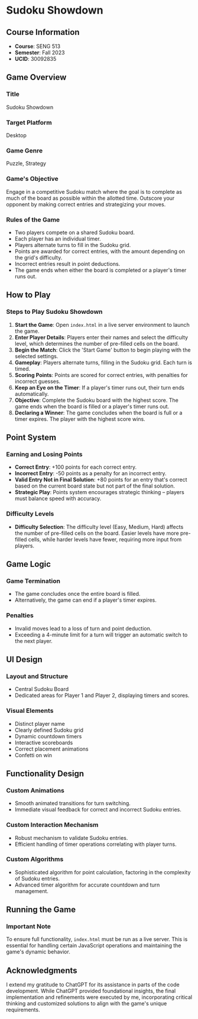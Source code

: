 
# Sudoku Showdown

## Course Information
- **Course**: SENG 513
- **Semester**: Fall 2023
- **UCID**: 30092835

## Game Overview

### Title
Sudoku Showdown

### Target Platform
Desktop

### Game Genre
Puzzle, Strategy

### Game's Objective
Engage in a competitive Sudoku match where the goal is to complete as much of the board as possible within the allotted time. Outscore your opponent by making correct entries and strategizing your moves.

### Rules of the Game
- Two players compete on a shared Sudoku board.
- Each player has an individual timer.
- Players alternate turns to fill in the Sudoku grid.
- Points are awarded for correct entries, with the amount depending on the grid's difficulty.
- Incorrect entries result in point deductions.
- The game ends when either the board is completed or a player's timer runs out.

## How to Play

### Steps to Play Sudoku Showdown
1. **Start the Game**: Open `index.html` in a live server environment to launch the game.
2. **Enter Player Details**: Players enter their names and select the difficulty level, which determines the number of pre-filled cells on the board.
3. **Begin the Match**: Click the 'Start Game' button to begin playing with the selected settings.
4. **Gameplay**: Players alternate turns, filling in the Sudoku grid. Each turn is timed.
5. **Scoring Points**: Points are scored for correct entries, with penalties for incorrect guesses.
6. **Keep an Eye on the Timer**: If a player's timer runs out, their turn ends automatically.
7. **Objective**: Complete the Sudoku board with the highest score. The game ends when the board is filled or a player's timer runs out.
8. **Declaring a Winner**: The game concludes when the board is full or a timer expires. The player with the highest score wins.

## Point System

### Earning and Losing Points
- **Correct Entry**: +100 points for each correct entry.
- **Incorrect Entry**: -50 points as a penalty for an incorrect entry.
- **Valid Entry Not in Final Solution**: +80 points for an entry that's correct based on the current board state but not part of the final solution.
- **Strategic Play**: Points system encourages strategic thinking – players must balance speed with accuracy.

### Difficulty Levels
- **Difficulty Selection**: The difficulty level (Easy, Medium, Hard) affects the number of pre-filled cells on the board. Easier levels have more pre-filled cells, while harder levels have fewer, requiring more input from players.

## Game Logic

### Game Termination
- The game concludes once the entire board is filled.
- Alternatively, the game can end if a player's timer expires.

### Penalties
- Invalid moves lead to a loss of turn and point deduction.
- Exceeding a 4-minute limit for a turn will trigger an automatic switch to the next player.

## UI Design

### Layout and Structure
- Central Sudoku Board
- Dedicated areas for Player 1 and Player 2, displaying timers and scores.

### Visual Elements
- Distinct player name
- Clearly defined Sudoku grid
- Dynamic countdown timers
- Interactive scoreboards
- Correct placement animations
- Confetti on win 


## Functionality Design

### Custom Animations
- Smooth animated transitions for turn switching.
- Immediate visual feedback for correct and incorrect Sudoku entries.

### Custom Interaction Mechanism
- Robust mechanism to validate Sudoku entries.
- Efficient handling of timer operations correlating with player turns.

### Custom Algorithms
- Sophisticated algorithm for point calculation, factoring in the complexity of Sudoku entries.
- Advanced timer algorithm for accurate countdown and turn management.

## Running the Game

### Important Note
To ensure full functionality, `index.html` must be run as a live server. This is essential for handling certain JavaScript operations and maintaining the game's dynamic behavior.

## Acknowledgments

I extend my gratitude to ChatGPT for its assistance in parts of the code development. While ChatGPT provided foundational insights, the final implementation and refinements were executed by me, incorporating critical thinking and customized solutions to align with the game's unique requirements.
